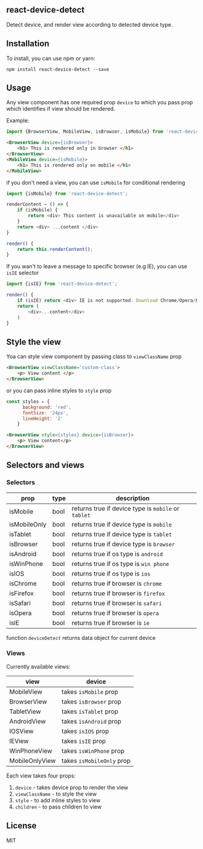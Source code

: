 ## react-device-detect

Detect device, and render view according to detected device type.

## Installation
To install, you can use npm or yarn: 

```
npm install react-device-detect --save
```

## Usage

Any view component has one required prop `device` to which you pass prop which identifies if view should be rendered.

Example: 

```javascript
import {BrowserView, MobileView, isBrowser, isMobile} from 'react-device-detect'
```
```html
<BrowserView device={isBrowser}>
    <h1> This is rendered only in browser </h1>
</BrowserView>
<MobileView device={isMobile}>
    <h1> This is rendered only on mobile </h1>
</MobileView>
```
if you don't need a view, you can use `isMobile` for conditional rendering
```javascript
import {isMobile} from 'react-device-detect';

renderContent = () => {
    if (isMobile) {
        return <div> This content is unavailable on mobile</div>
    }
    return <div> ...content </div>
}

render() {
    return this.renderContent();
}
```

If you wan't to leave a message to specific browser (e.g IE), you can use `isIE` selector

```javascript
import {isIE} from 'react-device-detect';

render() {
    if (isIE) return <div> IE is not supported. Download Chrome/Opera/Firefox </div>
    return (
        <div>...content</div>
    )
}
```

## Style the view

Yoa can style view component by passing class to `viewClassName` prop

```html
<BrowserView viewClassName='custom-class'>
    <p> View content </p>
</BrowserView>
```

or you can pass inline styles to `style` prop
```javascript
const styles = {
      background: 'red',
      fontSize: '24px',
      lineHeight: '2'
    }
```
```html
<BrowserView style={styles} device={isBrowser}>
    <p> View content</p>
</BrowserView>
```
## Selectors and views

### Selectors
|     prop     | type |                    description                       |
|--------------|------|------------------------------------------------------|
| isMobile     | bool | returns true if device type is `mobile` or `tablet` |
| isMobileOnly | bool | returns true if device type is `mobile`              |
| isTablet     | bool | returns true if device type is `tablet`              |
| isBrowser    | bool | returns true if device type is `browser`             |
| isAndroid    | bool | returns true if os type is `android`                 |
| isWinPhone   | bool | returns true if os type is `win phone`               |
| isIOS        | bool | returns true if os type is `ios`                     |
| isChrome     | bool | returns true if browser is `chrome`                  |
| isFirefox    | bool | returns true if browser is `firefox`                 |
| isSafari     | bool | returns true if browser is `safari`                  |
| isOpera      | bool | returns true if browser is `opera`                   |
| isIE         | bool | returns true if browser is `ie`                      |

function `deviceDetect` returns data object for current device

### Views 

Currently available views:

|     view       |      device                  |
|----------------|------------------------------|
| MobileView     | takes `isMobile` prop        |
| BrowserView    | takes `isBrowser` prop       |
| TabletView     | takes `isTablet` prop        |
| AndroidView    | takes `isAndroid` prop       |
| IOSView        | takes `isIOS` prop           |
| IEView         | takes `isIE` prop            |
| WinPhoneView   | takes `isWinPhone` prop      |
| MobileOnlyView | takes `isMobileOnly` prop    |

Each view takes four props:

1. `device` - takes device prop to render the view
2. `viewClassName` - to style the view
3. `style` - to add inline styles to view
4. `children` - to pass children to view

## License

MIT